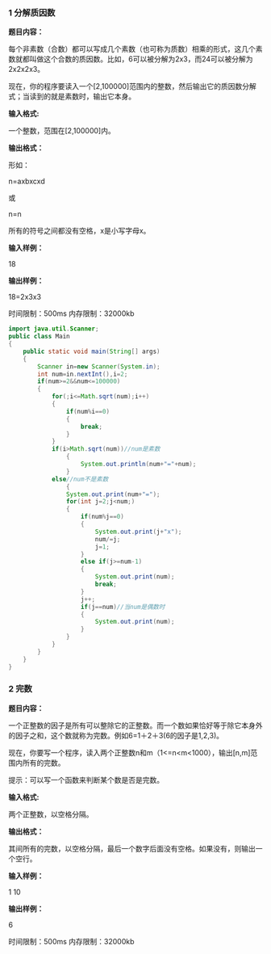### 1    分解质因数

**题目内容：**

每个非素数（合数）都可以写成几个素数（也可称为质数）相乘的形式，这几个素数就都叫做这个合数的质因数。比如，6可以被分解为2x3，而24可以被分解为2x2x2x3。

现在，你的程序要读入一个\[2,100000\]范围内的整数，然后输出它的质因数分解式；当读到的就是素数时，输出它本身。

**输入格式:**

一个整数，范围在\[2,100000\]内。

**输出格式：**

形如：

n=axbxcxd

或

n=n

所有的符号之间都没有空格，x是小写字母x。

**输入样例：**

18

**输出样例：**

18=2x3x3

时间限制：500ms                内存限制：32000kb

```java
import java.util.Scanner;
public class Main
{
    public static void main(String[] args)
    {
        Scanner in=new Scanner(System.in);
        int num=in.nextInt(),i=2;
        if(num>=2&&num<=100000)
        {
            for(;i<=Math.sqrt(num);i++)
            {
                if(num%i==0)
                {
                    break;
                }
            }
            if(i>Math.sqrt(num))//num是素数
                {
                    System.out.println(num+"="+num);
                }
            else//num不是素数
                {
                System.out.print(num+"=");
                for(int j=2;j<num;)
                {
                    if(num%j==0)
                    {
                        System.out.print(j+"x");
                        num/=j;
                        j=1;
                    }
                    else if(j>=num-1)
                    {
                        System.out.print(num);
                        break;
                    }
                    j++;
                    if(j==num)//当num是偶数时
                    {
                        System.out.print(num);
                    }
                }
            }
        }
    }
}
```

### 2    完数

**题目内容：**

一个正整数的因子是所有可以整除它的正整数。而一个数如果恰好等于除它本身外的因子之和，这个数就称为完数。例如6=1＋2＋3\(6的因子是1,2,3\)。

现在，你要写一个程序，读入两个正整数n和m（1&lt;=n&lt;m&lt;1000），输出\[n,m\]范围内所有的完数。

提示：可以写一个函数来判断某个数是否是完数。

**输入格式:**

两个正整数，以空格分隔。

**输出格式：**

其间所有的完数，以空格分隔，最后一个数字后面没有空格。如果没有，则输出一个空行。

**输入样例：**

1 10

**输出样例：**

6

时间限制：500ms                内存限制：32000kb


